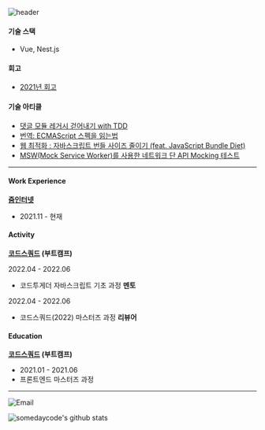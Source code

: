 ![header](https://capsule-render.vercel.app/api?type=cylinder&color=auto&width=75&height=50&section=header&text=😮Yo!%20Nice%20to%20see%20you!&fontSize=20&animation=twinkling)

#### 기술 스택
- Vue, Nest.js

#### 회고
- [2021년 회고](https://somedaycode.tistory.com/1)


#### 기술 아티클
- [댓글 모듈 레거시 걷어내기 with TDD](https://zuminternet.github.io/zum-comment-component/)
- [번역: ECMAScript 스펙을 읽는법](https://somedaycode.tistory.com/5)
- [웹 최적화 : 자바스크립트 번들 사이즈 줄이기 (feat. JavaScript Bundle Diet)](https://somedaycode.tistory.com/20)
- [MSW(Mock Service Worker)를 사용한 네트워크 단 API Mocking 테스트](https://somedaycode.tistory.com/27)



----
#### Work Experience
**[줌인터넷](https://zuminternet.com/)**
- 2021.11 - 현재


#### Activity
**[코드스쿼드](https://codesquad.kr/) (부트캠프)**

2022.04 - 2022.06
- 코드투게더 자바스크립트 기초 과정 **멘토**

2022.04 - 2022.06
- 코드스쿼드(2022) 마스터즈 과정 **리뷰어**


#### Education
**[코드스쿼드](https://codesquad.kr/) (부트캠프)**
- 2021.01 - 2021.06
- 프론트엔드 마스터즈 과정

---
![Email](https://img.shields.io/badge/somedaycode@gmail.com-blue?logo=messenger&logoColor=fff)

![somedaycode's github stats](https://github-readme-stats.vercel.app/api?username=somedaycode&show_icons=true)


